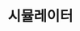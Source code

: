 ---
title: "시뮬레이터"
layout: category
permalink: /simulator/
taxonomy: simulator
# entries_layout: grid
---